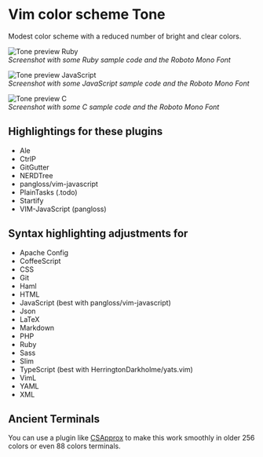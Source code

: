 # Vim color scheme Tone

Modest color scheme with a reduced number of bright and clear colors.

![Tone preview Ruby](http://stuff.imeos.org/persistent/github/vim-colors-tone/vim-colors-tone-ruby-preview.png)  
*Screenshot with some Ruby sample code and the Roboto Mono Font*

![Tone preview JavaScript](http://stuff.imeos.org/persistent/github/vim-colors-tone/vim-colors-tone-javascript-preview.png)  
*Screenshot with some JavaScript sample code and the Roboto Mono Font*

![Tone preview C](http://stuff.imeos.org/persistent/github/vim-colors-tone/vim-colors-tone-c-preview.png)  
*Screenshot with some C sample code and the Roboto Mono Font*

## Highlightings for these plugins

- Ale
- CtrlP
- GitGutter
- NERDTree
- pangloss/vim-javascript
- PlainTasks (.todo)
- Startify
- VIM-JavaScript (pangloss)

## Syntax highlighting adjustments for

- Apache Config
- CoffeeScript
- CSS
- Git
- Haml
- HTML
- JavaScript (best with pangloss/vim-javascript)
- Json
- LaTeX
- Markdown
- PHP
- Ruby
- Sass
- Slim
- TypeScript (best with HerringtonDarkholme/yats.vim)
- VimL
- YAML
- XML

## Ancient Terminals

You can use a plugin like [CSApprox](http://www.vim.org/scripts/script.php?script_id=2390) to make this work smoothly in older 256 colors or even 88 colors terminals.
